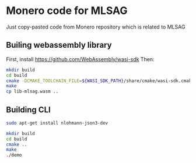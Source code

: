 # Monero code for MLSAG

Just copy-pasted code from Monero repository which is related to MLSAG

## Builing webassembly library

First, install https://github.com/WebAssembly/wasi-sdk
Then:

```sh
mkdir build
cd build
cmake -DCMAKE_TOOLCHAIN_FILE=${WASI_SDK_PATH}/share/cmake/wasi-sdk.cmake ..
make
cp lib-mlsag.wasm ..
```

## Building CLI

```sh
sudo apt-get install nlohmann-json3-dev

mkdir build
cd build
cmake ..
make
./demo
```
